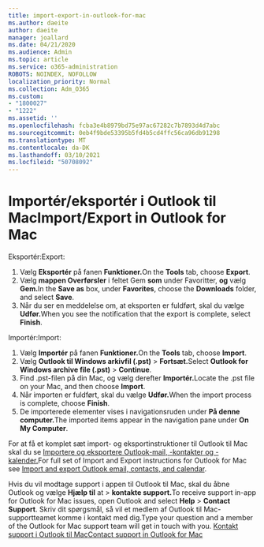 ```yaml
---
title: import-export-in-outlook-for-mac
ms.author: daeite
author: daeite
manager: joallard
ms.date: 04/21/2020
ms.audience: Admin
ms.topic: article
ms.service: o365-administration
ROBOTS: NOINDEX, NOFOLLOW
localization_priority: Normal
ms.collection: Adm_O365
ms.custom:
- "1800027"
- "1222"
ms.assetid: ''
ms.openlocfilehash: fcba3e4b8979bd75e97ac67282c7b7893d4d7abc
ms.sourcegitcommit: 0eb4f9bde53395b5fd4b5cd4ffc56ca96db91298
ms.translationtype: MT
ms.contentlocale: da-DK
ms.lasthandoff: 03/10/2021
ms.locfileid: "50708092"
---
```

# <a name="importexport-in-outlook-for-mac"></a><span data-ttu-id="23b0b-102">Importér/eksportér i Outlook til Mac</span><span class="sxs-lookup"><span data-stu-id="23b0b-102">Import/Export in Outlook for Mac</span></span> 

<span data-ttu-id="23b0b-103">Eksportér:</span><span class="sxs-lookup"><span data-stu-id="23b0b-103">Export:</span></span>
1. <span data-ttu-id="23b0b-104">Vælg **Eksportér** på fanen **Funktioner.**</span><span class="sxs-lookup"><span data-stu-id="23b0b-104">On the **Tools** tab, choose **Export**.</span></span>
2. <span data-ttu-id="23b0b-105">Vælg **mappen Overførsler** i feltet Gem **som** under Favoritter, **og** vælg **Gem.**</span><span class="sxs-lookup"><span data-stu-id="23b0b-105">In the **Save as** box, under **Favorites**, choose the **Downloads** folder, and select **Save**.</span></span>
3. <span data-ttu-id="23b0b-106">Når du ser en meddelelse om, at eksporten er fuldført, skal du vælge **Udfør.**</span><span class="sxs-lookup"><span data-stu-id="23b0b-106">When you see the notification that the export is complete, select **Finish**.</span></span>

<span data-ttu-id="23b0b-107">Importér:</span><span class="sxs-lookup"><span data-stu-id="23b0b-107">Import:</span></span>
1. <span data-ttu-id="23b0b-108">Vælg **Importér** på fanen **Funktioner.**</span><span class="sxs-lookup"><span data-stu-id="23b0b-108">On the **Tools** tab, choose **Import**.</span></span>
2. <span data-ttu-id="23b0b-109">Vælg **Outlook til Windows arkivfil (.pst)**  >  **Fortsæt.**</span><span class="sxs-lookup"><span data-stu-id="23b0b-109">Select **Outlook for Windows archive file (.pst)** > **Continue**.</span></span>
3. <span data-ttu-id="23b0b-110">Find .pst-filen på din Mac, og vælg derefter **Importér.**</span><span class="sxs-lookup"><span data-stu-id="23b0b-110">Locate the .pst file on your Mac, and then choose **Import**.</span></span>
4. <span data-ttu-id="23b0b-111">Når importen er fuldført, skal du vælge **Udfør.**</span><span class="sxs-lookup"><span data-stu-id="23b0b-111">When the import process is complete, choose **Finish**.</span></span>
5. <span data-ttu-id="23b0b-112">De importerede elementer vises i navigationsruden under **På denne computer.**</span><span class="sxs-lookup"><span data-stu-id="23b0b-112">The imported items appear in the navigation pane under **On My Computer**.</span></span>

<span data-ttu-id="23b0b-113">For at få et komplet sæt import- og eksportinstruktioner til Outlook til Mac skal du se [Importere og eksportere Outlook-mail, -kontakter og -kalender.](https://support.office.com/article/92577192-3881-4502-b79d-c3bbada6c8ef#ID0EAACAAA=Mac)</span><span class="sxs-lookup"><span data-stu-id="23b0b-113">For full set of Import and Export instructions for Outlook for Mac see [Import and export Outlook email, contacts, and calendar](https://support.office.com/article/92577192-3881-4502-b79d-c3bbada6c8ef#ID0EAACAAA=Mac).</span></span> 

<span data-ttu-id="23b0b-114">Hvis du vil modtage support i appen til Outlook til Mac, skal du åbne Outlook og vælge **Hjælp til** at  >  **kontakte support.**</span><span class="sxs-lookup"><span data-stu-id="23b0b-114">To receive support in-app for Outlook for Mac issues, open Outlook and select **Help** > **Contact Support**.</span></span> <span data-ttu-id="23b0b-115">Skriv dit spørgsmål, så vil et medlem af Outlook til Mac-supportteamet komme i kontakt med dig.</span><span class="sxs-lookup"><span data-stu-id="23b0b-115">Type your question and a member of the Outlook for Mac support team will get in touch with you.</span></span> [<span data-ttu-id="23b0b-116">Kontakt support i Outlook til Mac</span><span class="sxs-lookup"><span data-stu-id="23b0b-116">Contact support in Outlook for Mac</span></span>](https://support.microsoft.com/office/contact-support-within-outlook-for-mac-d0410177-8e65-4487-93f7-206a3a3d71a8)